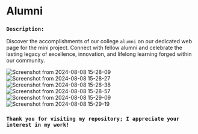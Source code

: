 # Alumni



### `Description:`
Discover the accomplishments of our college `alumni` on our dedicated web page for the mini project. 
Connect with fellow alumni and celebrate the lasting legacy of excellence, innovation, and lifelong learning forged within our community.

![Screenshot from 2024-08-08 15-28-09](https://github.com/user-attachments/assets/fca3d24b-b9f4-406d-b09b-89e280758b3f)
![Screenshot from 2024-08-08 15-28-27](https://github.com/user-attachments/assets/dc82a81b-414e-4282-9694-23ace2c74b94)
![Screenshot from 2024-08-08 15-28-38](https://github.com/user-attachments/assets/b8c40de2-01ec-4213-ac15-7f877649b618)
![Screenshot from 2024-08-08 15-28-57](https://github.com/user-attachments/assets/230cf020-d7de-4817-a58f-8525d2d754d0)
![Screenshot from 2024-08-08 15-29-09](https://github.com/user-attachments/assets/c66bbdce-49b9-45ef-88d1-284b731376f4)
![Screenshot from 2024-08-08 15-29-19](https://github.com/user-attachments/assets/b2070d91-a0c6-4e5f-ac31-ae0b87ead4cc)



###  `Thank you for visiting my repository; I appreciate your interest in my work!`
